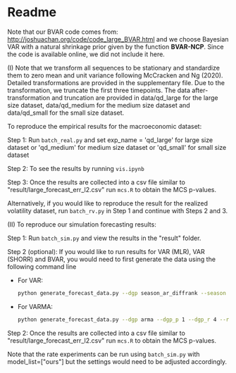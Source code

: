 # Readme

Note that our BVAR code comes from: http://joshuachan.org/code/code_large_BVAR.html and we choose Bayesian VAR with a natural shrinkage prior given by the function **BVAR-NCP**. Since the code is available online, we did not include it here.

(I) Note that we transform all sequences to be stationary and standardize them to zero mean and unit variance following McCracken and Ng (2020). Detailed transformations are provided in the supplementary file. Due to the transformation, we truncate the first three timepoints. The data after-transformation and truncation are provided in data/qd_large for the large size dataset, data/qd_medium for the medium size dataset and data/qd_small for the small size dataset. 

To reproduce the empirical results for the macroeconomic dataset:

Step 1: Run `batch_real.py` and set exp_name = 'qd_large'  for large size dataset or  'qd_medium' for medium size dataset or  'qd_small' for small size dataset 

Step 2: To see the results by running `vis.ipynb`

Step 3: Once the results are collected into a csv file similar to "result/large_forecast_err_l2.csv" run `mcs.R` to obtain the MCS p-values.

Alternatively, if you would like to reproduce the result for the realized volatility dataset, run `batch_rv.py` in Step 1 and continue with Steps 2 and 3.

(II) To reproduce our simulation forecasting results:

Step 1: Run `batch_sim.py` and view the results in the "result" folder.

Step 2 (optional): If you would like to run results for VAR (MLR), VAR (SHORR) and BVAR, you would need to first generate the data using the following command line

- For VAR:

  ```sh
  python generate_forecast_data.py --dgp season_ar_diffrank --season 4 --dgp_p 4 --dgp_r1 4 --dgp_r2 2 --rho 0.9 --n_rep 100 --T 1200 --T0 34 --N 100 --exp_name var_forecast --seed 0
  ```

- For VARMA:

  ```sh
  python generate_forecast_data.py --dgp arma --dgp_p 1 --dgp_r 4 --rho 0.9 --n_rep 100 --T 2000 --T0 44 --N 100 --exp_name varma_forecast --seed 0
  ```

Step 2: Once the results are collected into a csv file similar to "result/large_forecast_err_l2.csv" run `mcs.R` to obtain the MCS p-values.

Note that the rate experiments can be run using  `batch_sim.py`  with model_list=["ours"] but the settings would need to be adjusted accordingly.